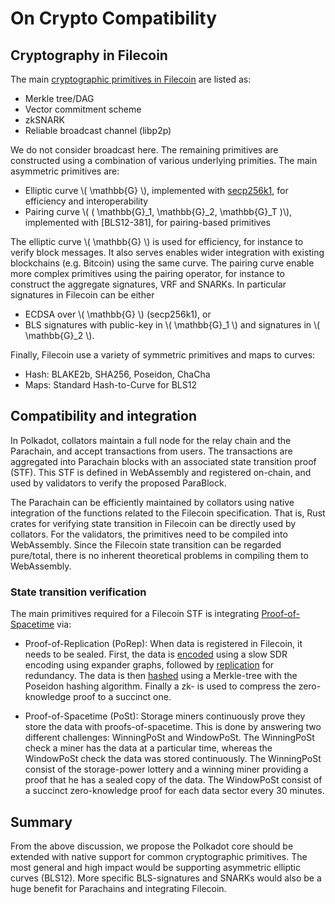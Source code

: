 # On Crypto Compatibility

## Cryptography in Filecoin

The main [cryptographic primitives in Filecoin] are listed as:

- Merkle tree/DAG
- Vector commitment scheme
- zkSNARK
- Reliable broadcast channel (libp2p)

We do not consider broadcast here.
The remaining primitives are constructed using a combination of various underlying primities.
The main asymmetric primitives are:

- Elliptic curve \\( \mathbb{G} \\), implemented with [secp256k1], for efficiency and interoperability
- Pairing curve \\( ( \mathbb{G}_1, \mathbb{G}_2, \mathbb{G}_T )\\), implemented with [BLS12-381], for pairing-based primitives

The elliptic curve \\( \mathbb{G} \\) is used for efficiency, for instance to verify block messages.
It also serves enables wider integration with existing blockchains (e.g. Bitcoin) using the same curve.
The pairing curve enable more complex primitives using the pairing operator, for instance to construct the aggregate signatures, VRF and SNARKs.
In particular signatures in Filecoin can be either

- ECDSA over \\( \mathbb{G} \\) (secp256k1), or
- BLS signatures with public-key in \\( \mathbb{G}_1 \\) and signatures in \\( \mathbb{G}_2 \\).

Finally, Filecoin use a variety of symmetric primitives and maps to curves:

- Hash: BLAKE2b, SHA256, Poseidon, ChaCha
- Maps: Standard Hash-to-Curve for BLS12

[cryptographic primitives in Filecoin]: https://spec.filecoin.io/#section-algorithms.crypto
[secp256k1]: ???

## Compatibility and integration

In Polkadot, collators maintain a full node for the relay chain and the Parachain, and accept transactions from users.
The transactions are aggregated into Parachain blocks with an associated state transition proof (STF).
This STF is defined in WebAssembly and registered on-chain, and used by validators to verify the proposed ParaBlock.

The Parachain can be efficiently maintained by collators using native integration of the functions related to the Filecoin specification.
That is, Rust crates for verifying state transition in Filecoin can be directly used by collators.
For the validators, the primitives need to be compiled into WebAssembly.
Since the Filecoin state transition can be regarded pure/total, there is no inherent theoretical problems in compiling them to WebAssembly.

### State transition verification

The main primitives required for a Filecoin STF is integrating [Proof-of-Spacetime] via:

- Proof-of-Replication (PoRep):
When data is registered in Filecoin, it needs to be sealed.
First, the data is [encoded] using a slow SDR encoding using expander graphs, followed by [replication] for redundancy.
The data is then [hashed] using a Merkle-tree with the Poseidon hashing algorithm.
Finally a zk- is used to compress the zero-knowledge proof to a succinct one.

- Proof-of-Spacetime (PoSt):
Storage miners continuously prove they store the data with proofs-of-spacetime.
This is done by answering two different challenges: WinningPoSt and WindowPoSt.
The WinningPoSt check a miner has the data at a particular time, whereas the WindowPoSt check the data was stored continuously.
The WinningPoSt consist of the storage-power lottery and a winning miner providing a proof that he has a sealed copy of the data.
The WindowPoSt consist of a succinct zero-knowledge proof for each data sector every 30 minutes.

[Proof-of-Spacetime]: https://spec.filecoin.io/#section-glossary.proof-of-spacetime-post
[as planned]: https://wiki.polkadot.network/docs/en/learn-keys
[encoded]: https://spec.filecoin.io/#section-algorithms.sdr.encoding
[replication]: https://spec.filecoin.io/#section-algorithms.sdr.replication
[hashed]: https://spec.filecoin.io/#section-algorithms.sdr.merkle-proofs

## Summary

From the above discussion, we propose the Polkadot core should be extended with native support for common cryptographic primitives.
The most general and high impact would be supporting asymmetric elliptic curves (BLS12).
More specific BLS-signatures and SNARKs would also be a huge benefit for Parachains and integrating Filecoin.
